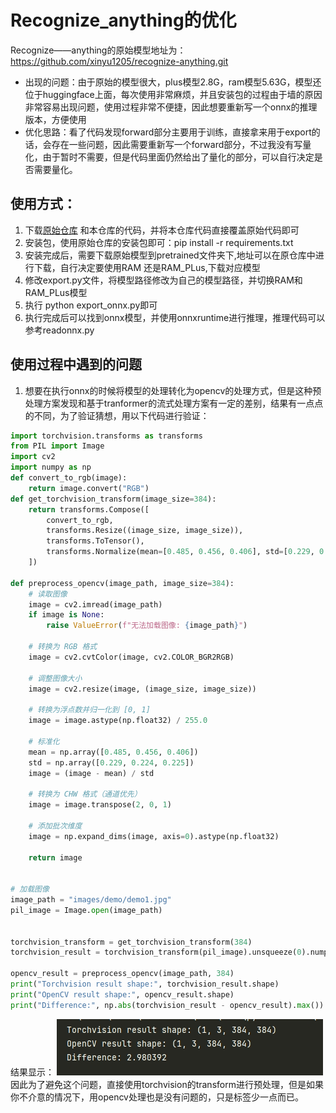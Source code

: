 # Recognize_anything的优化

Recognize——anything的原始模型地址为：https://github.com/xinyu1205/recognize-anything.git

- 出现的问题：由于原始的模型很大，plus模型2.8G，ram模型5.63G，模型还位于huggingface上面，每次使用非常麻烦，并且安装包的过程由于墙的原因非常容易出现问题，使用过程非常不便捷，因此想要重新写一个onnx的推理版本，方便使用
- 优化思路：看了代码发现forward部分主要用于训练，直接拿来用于export的话，会存在一些问题，因此需要重新写一个forward部分，不过我没有写量化，由于暂时不需要，但是代码里面仍然给出了量化的部分，可以自行决定是否需要量化。

## 使用方式：
1. 下载[原始仓库](https://github.com/xinyu1205/recognize-anything.git) 和本仓库的代码，并将本仓库代码直接覆盖原始代码即可
2. 安装包，使用原始仓库的安装包即可：pip install -r requirements.txt
3. 安装完成后，需要下载原始模型到pretrained文件夹下,地址可以在原仓库中进行下载，自行决定要使用RAM 还是RAM_PLus,下载对应模型
4. 修改export.py文件，将模型路径修改为自己的模型路径，并切换RAM和RAM_PLus模型
5. 执行 python export_onnx.py即可
6. 执行完成后可以找到onnx模型，并使用onnxruntime进行推理，推理代码可以参考readonnx.py


## 使用过程中遇到的问题
1. 想要在执行onnx的时候将模型的处理转化为opencv的处理方式，但是这种预处理方案发现和基于tranformer的流式处理方案有一定的差别，结果有一点点的不同，为了验证猜想，用以下代码进行验证：
``` python 
import torchvision.transforms as transforms
from PIL import Image
import cv2
import numpy as np
def convert_to_rgb(image):
    return image.convert("RGB")
def get_torchvision_transform(image_size=384):
    return transforms.Compose([
        convert_to_rgb,
        transforms.Resize((image_size, image_size)),
        transforms.ToTensor(),
        transforms.Normalize(mean=[0.485, 0.456, 0.406], std=[0.229, 0.224, 0.225])
    ])

def preprocess_opencv(image_path, image_size=384):
    # 读取图像
    image = cv2.imread(image_path)
    if image is None:
        raise ValueError(f"无法加载图像: {image_path}")

    # 转换为 RGB 格式
    image = cv2.cvtColor(image, cv2.COLOR_BGR2RGB)

    # 调整图像大小
    image = cv2.resize(image, (image_size, image_size))

    # 转换为浮点数并归一化到 [0, 1]
    image = image.astype(np.float32) / 255.0

    # 标准化
    mean = np.array([0.485, 0.456, 0.406])
    std = np.array([0.229, 0.224, 0.225])
    image = (image - mean) / std

    # 转换为 CHW 格式（通道优先）
    image = image.transpose(2, 0, 1)

    # 添加批次维度
    image = np.expand_dims(image, axis=0).astype(np.float32)

    return image


# 加载图像
image_path = "images/demo/demo1.jpg"
pil_image = Image.open(image_path)


torchvision_transform = get_torchvision_transform(384)
torchvision_result = torchvision_transform(pil_image).unsqueeze(0).numpy()

opencv_result = preprocess_opencv(image_path, 384)
print("Torchvision result shape:", torchvision_result.shape)
print("OpenCV result shape:", opencv_result.shape)
print("Difference:", np.abs(torchvision_result - opencv_result).max())
```
结果显示：
![yanzheng.jpg](images%2Fyanzheng.jpg)
因此为了避免这个问题，直接使用torchvision的transform进行预处理，但是如果你不介意的情况下，用opencv处理也是没有问题的，只是标签少一点而已。